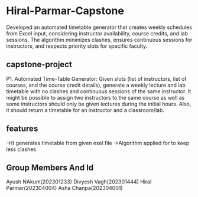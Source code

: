 # Hiral-Parmar-Capstone
Developed an automated timetable generator that creates weekly schedules from Excel input, considering instructor availability, course credits, and lab sessions. The algorithm minimizes clashes, ensures continuous sessions for instructors, and respects priority slots for specific faculty.

## capstone-project
P1. Automated Time-Table Generator: Given slots (list of instructors, list of courses, and the course credit details), generate a weekly lecture and lab timetable with no clashes and continuous sessions of the same instructor. It might be possible to assign two instructors to the same course as well as some instructors should only be given lectures during the initial hours. Also, it should return a timetable for an instructor and a classroom/lab.

## features
->It generates timetable from given exel file
->Algorithm applied for to keep less clashes

## Group Members And Id
Ayush NAkum(202301233)
Divyesh Vagh(202301444)
Hiral Parmar(202304004)
Asha Chanpa(202304001)


